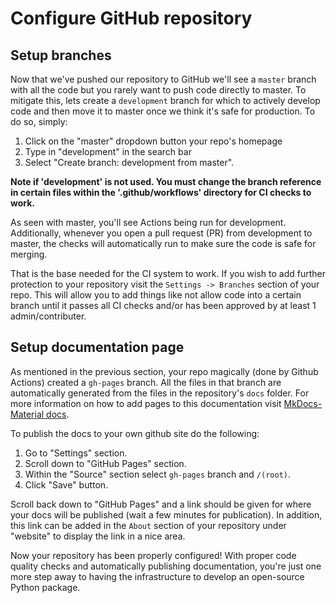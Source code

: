 # Configure GitHub repository

## Setup branches
Now that we've pushed our repository to GitHub we'll see a `master` branch with all the code but you rarely want to push code directly to master. To mitigate this, lets create a `development` branch for which to actively develop code and then move it to master once we think it's safe for production. To do so, simply: 

1. Click on the "master" dropdown button your repo's homepage
2. Type in "development" in the search bar
3. Select "Create branch: development from master".

**Note if 'development' is not used. You must change the branch reference in certain files within the '.github/workflows' directory for CI checks to work.**

As seen with master, you'll see Actions being run for development. Additionally, whenever you open a pull request (PR) from development to master, the checks will automatically run to make sure the code is safe for merging.

That is the base needed for the CI system to work. If you wish to add further protection to your repository visit the `Settings -> Branches` section of your repo. This will allow you to add things like not allow code into a certain branch until it passes all CI checks and/or has been approved by at least 1 admin/contributer.

## Setup documentation page
As mentioned in the previous section, your repo magically (done by Github Actions) created a `gh-pages` branch. All the files in that branch are automatically generated from the files in the repository's `docs` folder. For more information on how to add pages to this documentation visit [MkDocs-Material docs](https://squidfunk.github.io/mkdocs-material/).

To publish the docs to your own github site do the following:

1. Go to "Settings" section.
2. Scroll down to "GitHub Pages" section.
3. Within the "Source" section select `gh-pages` branch and `/(root)`.
4. Click "Save" button.

Scroll back down to "GitHub Pages" and a link should be given for where your docs will be published (wait a few minutes for publication). In addition, this link can be added in the `About` section of your repository under "website" to display the link in a nice area.

Now your repository has been properly configured! With proper code quality checks and automatically publishing documentation, you're just one more step away to having the infrastructure to develop an open-source Python package.
